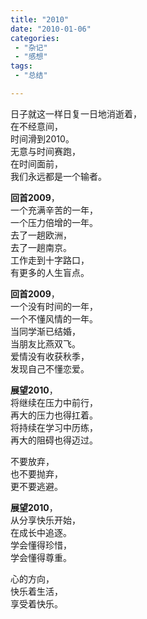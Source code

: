 ```yaml
---
title: "2010"
date: "2010-01-06"
categories:
 - "杂记"
 - "感想"
tags:
 - "总结"

---
```


日子就这一样日复一日地消逝着，  
在不经意间，  
时间滑到2010。  
无意与时间赛跑，  
在时间面前，  
我们永远都是一个输者。

__回首2009__，   
一个充满辛苦的一年，  
一个压力倍增的一年。  
去了一趟欧洲，  
去了一趟南京。  
工作走到十字路口，  
有更多的人生盲点。  

__回首2009__，  
一个没有时间的一年，  
一个不懂风情的一年。  
当同学渐已结婚，  
当朋友比燕双飞。  
爱情没有收获秋季，  
发现自己不懂恋爱。  

__展望2010__，   
将继续在压力中前行，  
再大的压力也得扛着。  
将持续在学习中历练，  
再大的阻碍也得迈过。  

不要放弃，  
也不要抛弃，  
更不要逃避。  

__展望2010__，  
从分享快乐开始，  
在成长中追逐。  
学会懂得珍惜，  
学会懂得尊重。  

心的方向，  
快乐着生活，  
享受着快乐。  